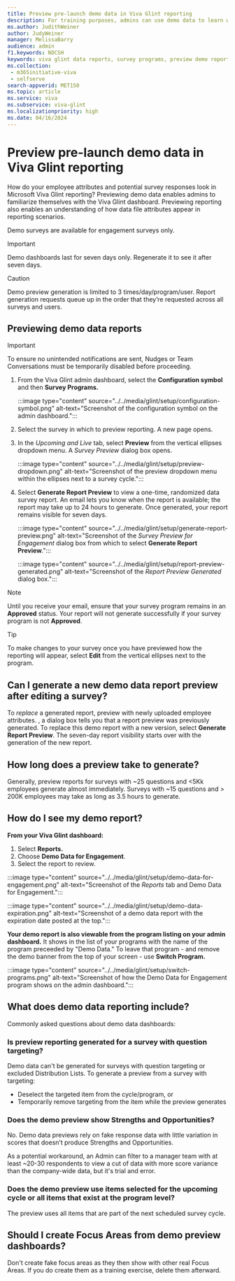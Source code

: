 ```yaml
---
title: Preview pre-launch demo data in Viva Glint reporting
description: For training purposes, admins can use demo data to learn what reporting will look like when a survey is closed and actual reporting is released.
ms.author: JudithWeiner
author: JudyWeiner
manager: MelissaBarry
audience: admin
f1.keywords: NOCSH
keywords: viva glint data reports, survey programs, preview demo reports, question targeting, reporting preview window
ms.collection: 
 - m365initiative-viva
 - selfserve
search-appverid: MET150
ms.topic: article
ms.service: viva
ms.subservice: viva-glint
ms.localizationpriority: high
ms.date: 04/16/2024
---
```


# Preview pre-launch demo data in Viva Glint reporting

How do your employee attributes and potential survey responses look in Microsoft Viva Glint reporting? Previewing demo data enables admins to familiarize themselves with the Viva Glint dashboard. Previewing reporting also enables an understanding of how data file attributes appear in reporting scenarios. 

Demo surveys are available for engagement surveys only.

>[!IMPORTANT]
>Demo dashboards last for seven days only. Regenerate it to see it after seven days.

>[!CAUTION]
> Demo preview generation is limited to 3 times/day/program/user. Report generation requests queue up in the order that they’re requested across all surveys and users.

## Previewing demo data reports

>[!IMPORTANT]
> To ensure no unintended notifications are sent, Nudges or Team Conversations must be temporarily disabled before proceeding.

1. From the Viva Glint admin dashboard, select the **Configuration symbol** and then **Survey Programs.**

   :::image type="content" source="../../media/glint/setup/configuration-symbol.png" alt-text="Screenshot of the configuration symbol on the admin dashboard.":::
   
2. Select the survey in which to preview reporting. A new page opens.

3. In the *Upcoming and Live* tab, select **Preview** from the vertical ellipses dropdown menu. A *Survey Preview* dialog box opens.

   :::image type="content" source="../../media/glint/setup/preview-dropdown.png" alt-text="Screenshot of the preview dropdown menu within the ellipses next to a survey cycle.":::
 
4. Select **Generate Report Preview** to view a one-time, randomized data survey report. An email lets you know when the report is available; the report may take up to 24 hours to generate. Once generated, your report remains visible for seven days.
   
   :::image type="content" source="../../media/glint/setup/generate-report-preview.png" alt-text="Screenshot of the *Survey Preview for Engagement* dialog box from which to select **Generate Report Preview**.":::

   :::image type="content" source="../../media/glint/setup/report-preview-generated.png" alt-text="Screenshot of the *Report Preview Generated* dialog box.":::

>[!NOTE]
> Until you receive your email, ensure that your survey program remains in an **Approved** status. Your report will not generate successfully if your survey program is not **Approved**.

>[!TIP]
>To make changes to your survey once you have previewed how the reporting will appear, select **Edit** from the vertical ellipses next to the program.

## Can I generate a new demo data report preview after editing a survey?

To *replace* a generated report, preview with newly uploaded employee attributes. , a dialog box tells you that a report preview was previously generated. To replace this demo report with a new version, select **Generate Report Preview**. The seven-day report visibility starts over with the generation of the new report.

## How long does a preview take to generate?

Generally, preview reports for surveys with ~25 questions and <5Kk employees generate almost immediately.
Surveys with ~15 questions and > 200K employees may take as long as 3.5 hours to generate.

## How do I see my demo report?

**From your Viva Glint dashboard:**

1. Select **Reports.**
2. Choose **Demo Data for Engagement**.
3. Select the report to review.

:::image type="content" source="../../media/glint/setup/demo-data-for-engagement.png" alt-text="Screenshot of the *Reports* tab and Demo Data for Engagement.":::

:::image type="content" source="../../media/glint/setup/demo-data-expiration.png" alt-text="Screenshot of a demo data report with the expiration date posted at the top.":::

**Your demo report is also viewable from the program listing on your admin dashboard.** It shows in the list of your programs with the name of the program preceeded by "Demo Data." To leave that program - and remove the demo banner from the top of your screen - use **Switch Program.**

:::image type="content" source="../../media/glint/setup/switch-programs.png" alt-text="Screenshot of how the Demo Data for Engagement program shows on the admin dashboard.":::

## What does demo data reporting include?

Commonly asked questions about demo data dashboards:

### Is preview reporting generated for a survey with question targeting?

Demo data can't be generated for surveys with question targeting or excluded Distribution Lists. To generate a preview from a survey with targeting:
- Deselect the targeted item from the cycle/program, or
- Temporarily remove targeting from the item while the preview generates

### Does the demo preview show Strengths and Opportunities? 

No. Demo data previews rely on fake response data with little variation in scores that doesn’t produce Strengths and Opportunities. 

As a potential workaround, an Admin can filter to a manager team with at least ~20-30 respondents to view a cut of data with more score variance than the company-wide data, but it's trial and error.

### Does the demo preview use items selected for the upcoming cycle or all items that exist at the program level? 

The preview uses all items that are part of the next scheduled survey cycle.

## Should I create Focus Areas from demo preview dashboards? 

Don't create fake focus areas as they then show with other real Focus Areas. If you do create them as a training exercise, delete them afterward.
